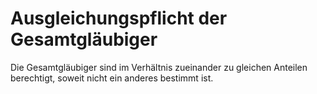 # Ausgleichungspflicht der Gesamtgläubiger

Die Gesamtgläubiger sind im Verhältnis zueinander zu gleichen Anteilen berechtigt, soweit nicht ein anderes bestimmt ist. 

